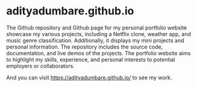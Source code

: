 # adityadumbare.github.io
The Github repository and Github page for my personal portfolio website showcase my various projects, including a Netflix clone, weather app, and music genre classification. Additionally, it displays my mini projects and personal information. The repository includes the source code, documentation, and live demos of the projects. The portfolio website aims to highlight my skills, experience, and personal interests to potential employers or collaborators.

And you can visit https://adityadumbare.github.io/  to see my work.
